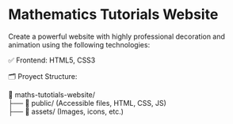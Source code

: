 # Mathematics Tutorials Website
Create a powerful website with highly professional decoration and animation using the following technologies:

✅ Frontend: HTML5, CSS3

🗂️ Proyect Structure:

📂 maths-tutotials-website/  
├── 📁 public/ (Accessible files, HTML, CSS, JS)  
├── 📁 assets/ (Images, icons, etc.)  


